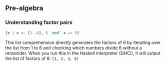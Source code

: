 ## Pre-algebra

### Understanding factor pairs

```haskell
[x | x <- [1..6], 6 `mod` x == 0]
```
This list comprehension directly generates the factors of 6 by iterating over the list from 1 to 6 and checking which numbers divide 6 without a remainder. 
When you run this in the Haskell interpreter (GHCi), it will output the list of factors of 6: `[1, 2, 3, 6]`
